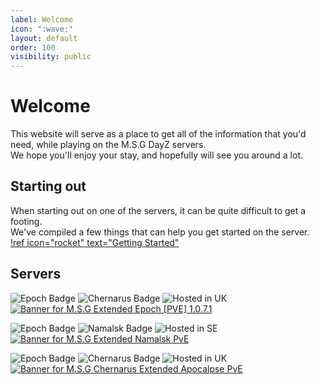```yaml
---
label: Welcome
icon: ":wave:"
layout: default
order: 100
visibility: public
---
```

# Welcome
This website will serve as a place to get all of the information that you'd need, while playing on the M.S.G DayZ servers.   
We hope you'll enjoy your stay, and hopefully will see you around a lot.

## Starting out
When starting out on one of the servers, it can be quite difficult to get a footing.   
We've compiled a few things that can help you get started on the server.
[!ref icon="rocket" text="Getting Started"](/guides/getting-started.md)

## Servers
![Epoch Badge](https://shields.io/badge/Epoch-1.0.7.1-001?style=for-the-badge&labelColor=00A)
![Chernarus Badge](https://shields.io/badge/Chernarus-05A?style=for-the-badge)
![Hosted in UK](https://shields.io/badge/Hosted_in-UK-001?style=for-the-badge&labelColor=00A)   
[![Banner for M.S.G Extended Epoch [PVE] 1.0.7.1](https://cdn.battlemetrics.com/b/horizontal500x80px/16112617.png?foreground=%23EEEEEE&background=%23222222&lines=%23333333&linkColor=%231185ec&chartColor=%23FF0700)](https://www.battlemetrics.com/servers/arma2/16112617)

![Epoch Badge](https://shields.io/badge/Epoch-1.0.7.1-001?style=for-the-badge&labelColor=00A)
![Namalsk Badge](https://shields.io/badge/Namalsk-A5A?style=for-the-badge)
![Hosted in SE](https://shields.io/badge/Hosted_in-SE-001?style=for-the-badge&labelColor=00A)   
[![Banner for M.S.G Extended Namalsk PvE](https://cdn.battlemetrics.com/b/horizontal500x80px/24697747.png?foreground=%23EEEEEE&background=%23222222&lines=%23333333&linkColor=%231185ec&chartColor=%23FF0700)](https://www.battlemetrics.com/servers/arma2/24697747)

![Epoch Badge](https://shields.io/badge/Epoch-1.0.7.1-001?style=for-the-badge&labelColor=00A)
![Chernarus Badge](https://shields.io/badge/Chernarus-05A?style=for-the-badge)
![Hosted in UK](https://shields.io/badge/Hosted_in-UK-001?style=for-the-badge&labelColor=00A)   
[![Banner for M.S.G Chernarus Extended Apocalpse PvE](https://cdn.battlemetrics.com/b/horizontal500x80px/23697110.png?foreground=%23EEEEEE&background=%23222222&lines=%23333333&linkColor=%231185ec&chartColor=%23FF0700)](https://www.battlemetrics.com/servers/arma2/23697110)